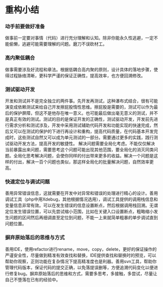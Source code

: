 # 重构小结

### 动手前要做好准备
做事前一定要对事情（代码）进行充分理解和认知。除非你能永久性逃避，一定不能偷懒，逃避可能需要理解的问题。磨刀不误砍材工。

### 高内聚低耦合
做事需要涉及好流程和章法。根据低耦合高内聚的原则，设计具体的落地步骤，使得过程脉络清晰，更科学严谨的保证正确性，提高效率，也方便回溯修改。

<!--more-->

### 测试驱动开发
开发和测试并不是完全独立的两件事。先开发再测试，这种瀑布式结合，很有可能演变成依赖测试来给自己开发擦屁股惰性思维。擦屁股是需要的，测试可以作为最后的保护屏障，但这不是他存在唯一意义。也可能最后做出毫无意义的测试，并不是真正有效的测试。测试的目的是保证开发的正确性，测试驱动开发，开发前先进行需求分析和测试涉及，开发中采用测试辅助代码开发和功能实现的快速完成，然后又可以在测试的保护的下进行再设计和重构，提高代码质量，在代码基本开发完成时，这些测试自然又可以成为单元测试的一部分。需要通过更多的实践，践行测试驱动开发方法，提高开发的敏捷性。
解决问题需要全局化考虑。不能仅仅解决当前暴露出来问题，需要思考这个问题可能出现其他范围，要全局化的消灭同类问题。全局化思考解决问题，会使你同样的付出带来更多的收益。解决一个问题是这样的付出，解决一百个问题也类似，那这样全局化的批量解决问题，自然效率更高。

### 快速定位与调试问题
善用异常错误信息，这就需要在开发中对异常和错误的处理进行精心的设计。善用调试工具（php中用Xdebug，其他根据情况选用），调试工具提供的调用栈信息和变量信息非常有效。可以在发生错误的信息设置断点，然后根据调用栈回溯。无谓定位发生错误位置，可以先尝试缩小范围，比如在关键入口设置断点，粗略缩小发生问题的区间然后再细调直至定位到问题，不能一上来就简单粗暴的单步调试直到问题位置。

### 摒弃原始落后的思维与方式
善用IDE，使用refactor进行rename，move，copy，delete，更好的保证操作的严谨安全性，尽量做到精准有效查找和替换，IDE提供查找和替换时的预览，可以帮助你观察，正则功能在复杂情况下提高精准度也是利器。善用svn工具，帮助你管理代码版本，保证代码的提交正确，以免落提误删等，方便追溯代码变化以便进行修复bug。摒弃原始落后的思维和方式，需要多思考，多接触，多尝试，尽量让自己不堕落在已有的经验中。


